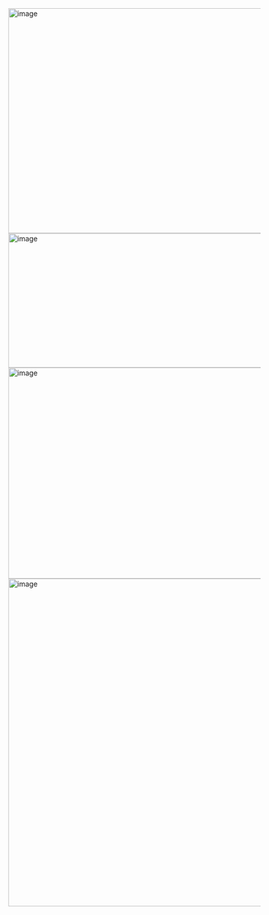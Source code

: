 


<img width="884" height="449" alt="image" src="https://github.com/user-attachments/assets/c2bfea5c-30a8-448e-b8dc-4f30e2eae68a" />



<img width="681" height="268" alt="image" src="https://github.com/user-attachments/assets/1c4da861-a15f-44c4-b6f1-dd95bb48d8c1" />



<img width="824" height="421" alt="image" src="https://github.com/user-attachments/assets/55541e0b-e63d-41bf-847b-2754e9fca45f" />







<img width="1152" height="654" alt="image" src="https://github.com/user-attachments/assets/d781a90c-8d03-47e3-b07f-5c406e7bf9a2" />

